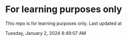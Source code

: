 # For learning purposes only
This repo is for learning purposes only.
Last updated at

Tuesday, January 2, 2024 8:49:07 AM

